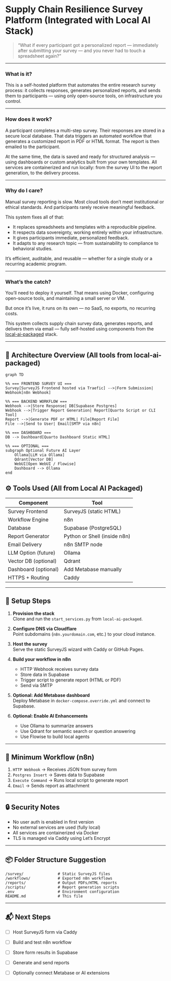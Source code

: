 
# Supply Chain Resilience Survey Platform (Integrated with Local AI Stack)

> “What if every participant got a personalized report — immediately after submitting your survey — and you never had to touch a spreadsheet again?”

---

### What is it?

This is a self-hosted platform that automates the entire research survey process: it collects responses, generates personalized reports, and sends them to participants — using only open-source tools, on infrastructure you control.

---

### How does it work?

A participant completes a multi-step survey. Their responses are stored in a secure local database. That data triggers an automated workflow that generates a customized report in PDF or HTML format. The report is then emailed to the participant.

At the same time, the data is saved and ready for structured analysis — using dashboards or custom analytics built from your own templates. All services are containerized and run locally: from the survey UI to the report generation, to the delivery process.

---

### Why do I care?

Manual survey reporting is slow. Most cloud tools don’t meet institutional or ethical standards. And participants rarely receive meaningful feedback.

This system fixes all of that:

- It replaces spreadsheets and templates with a reproducible pipeline.
- It respects data sovereignty, working entirely within your infrastructure.
- It gives participants immediate, personalized feedback.
- It adapts to any research topic — from sustainability to compliance to behavioral studies.

It’s efficient, auditable, and reusable — whether for a single study or a recurring academic program.

---

### What’s the catch?

You’ll need to deploy it yourself. That means using Docker, configuring open-source tools, and maintaining a small server or VM.

But once it’s live, it runs on its own — no SaaS, no exports, no recurring costs.




This system collects supply chain survey data, generates reports, and delivers them via email — fully self-hosted using components from the [local-ai-packaged](https://github.com/coleam00/local-ai-packaged) stack.

---

## 🧩 Architecture Overview (All tools from local-ai-packaged)
```mermaid
graph TD

%% === FRONTEND SURVEY UI ===
Survey[SurveyJS Frontend hosted via Traefic] -->|Form Submission| Webhook[n8n Webhook]

%% === BACKEND WORKFLOW ===
Webhook -->|Store Response| DB[Supabase Postgres]
Webhook -->|Trigger Report Generation| Report[Quarto Script or CLI Tool]
Report -->|Generate PDF or HTML| File[Report File]
File -->|Send to User| Email[SMTP via n8n]

%% === DASHBOARD ===
DB --> Dashboard[Quarto Dashboard Static HTML]

%% === OPTIONAL ===
subgraph Optional Future AI Layer
    Ollama[LLM via Ollama]
    Qdrant[Vector DB]
    WebUI[Open WebUI / Flowise]
    Dashboard --> Ollama
end
```


## ⚙️ Tools Used (All from Local AI Packaged)

| Component            | Tool                  |
|----------------------|-----------------------|
| Survey Frontend      | SurveyJS (static HTML)|
| Workflow Engine      | n8n                   |
| Database             | Supabase (PostgreSQL) |
| Report Generator     | Python or Shell (inside n8n) |
| Email Delivery       | n8n SMTP node         |
| LLM Option (future)  | Ollama                |
| Vector DB (optional) | Qdrant                |
| Dashboard (optional) | Add Metabase manually |
| HTTPS + Routing      | Caddy                 |

---

## 🧭 Setup Steps

1. **Provision the stack**  
   Clone and run the `start_services.py` from `local-ai-packaged`.

2. **Configure DNS via Cloudflare**  
   Point subdomains (`n8n.yourdomain.com`, etc.) to your cloud instance.

3. **Host the survey**  
   Serve the static SurveyJS wizard with Caddy or GitHub Pages.

4. **Build your workflow in n8n**  
   - HTTP Webhook receives survey data  
   - Store data in Supabase  
   - Trigger script to generate report (HTML or PDF)  
   - Send via SMTP  

5. **Optional: Add Metabase dashboard**  
   Deploy Metabase in `docker-compose.override.yml` and connect to Supabase.

6. **Optional: Enable AI Enhancements**  
   - Use Ollama to summarize answers  
   - Use Qdrant for semantic search or question answering  
   - Use Flowise to build local agents  

---

## 🧾 Minimum Workflow (n8n)

1. `HTTP Webhook` → Receives JSON from survey form  
2. `Postgres Insert` → Saves data to Supabase  
3. `Execute Command` → Runs local script to generate report  
4. `Email` → Sends report as attachment

---

## 🔒 Security Notes

- No user auth is enabled in first version  
- No external services are used (fully local)  
- All services are containerized via Docker  
- TLS is managed via Caddy using Let’s Encrypt

---

## 📦 Folder Structure Suggestion

```
/survey/               # Static SurveyJS files
/workflows/            # Exported n8n workflows
/reports/              # Output PDFs/HTML reports
/scripts/              # Report generation scripts
.env                   # Environment configuration
README.md              # This file
```

---

## 📬 Next Steps

- [ ] Host SurveyJS form via Caddy
- [ ] Build and test n8n workflow
- [ ] Store form results in Supabase
- [ ] Generate and send reports
- [ ] Optionally connect Metabase or AI extensions

